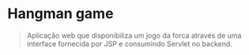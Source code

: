 # Hangman game

> Aplicação web que disponibiliza um jogo da forca através de uma interface fornecida por JSP e consumindo Servlet no backend.



